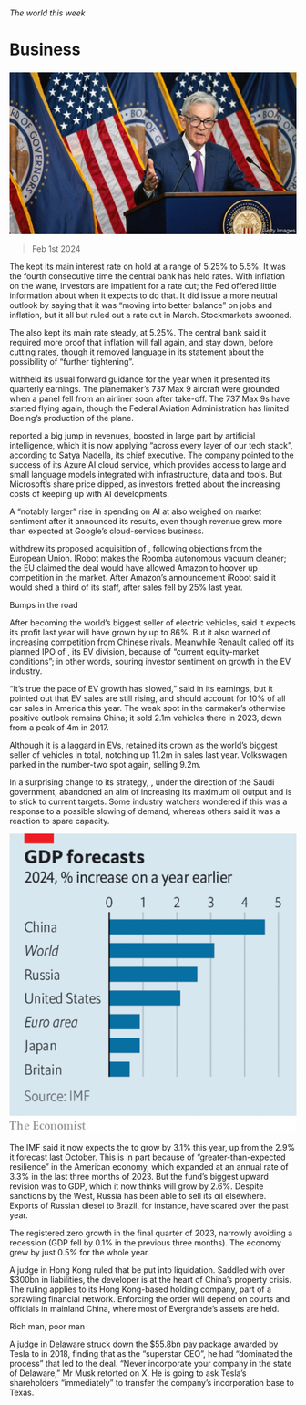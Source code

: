 ###### The world this week

# Business 

#####  

![image](images/20240203_WWP501.jpg) 

> Feb 1st 2024 

The  kept its main interest rate on hold at a range of 5.25% to 5.5%. It was the fourth consecutive time the central bank has held rates. With inflation on the wane, investors are impatient for a rate cut; the Fed offered little information about when it expects to do that. It did issue a more neutral outlook by saying that it was “moving into better balance” on jobs and inflation, but it all but ruled out a rate cut in March. Stockmarkets swooned. 

The  also kept its main rate steady, at 5.25%. The central bank said it required more proof that inflation will fall again, and stay down, before cutting rates, though it removed language in its statement about the possibility of “further tightening”. 

 withheld its usual forward guidance for the year when it presented its quarterly earnings. The planemaker’s 737 Max 9 aircraft were grounded when a panel fell from an airliner soon after take-off. The 737 Max 9s have started flying again, though the Federal Aviation Administration has limited Boeing’s production of the plane. 

 reported a big jump in revenues, boosted in large part by artificial intelligence, which it is now applying “across every layer of our tech stack”, according to Satya Nadella, its chief executive. The company pointed to the success of its Azure AI cloud service, which provides access to large and small language models integrated with infrastructure, data and tools. But Microsoft’s share price dipped, as investors fretted about the increasing costs of keeping up with AI developments. 

 A “notably larger” rise in spending on AI at  also weighed on market sentiment after it announced its results, even though revenue grew more than expected at Google’s cloud-services business. 

 withdrew its proposed acquisition of , following objections from the European Union. IRobot makes the Roomba autonomous vacuum cleaner; the EU claimed the deal would have allowed Amazon to hoover up competition in the market. After Amazon’s announcement iRobot said it would shed a third of its staff, after sales fell by 25% last year. 

Bumps in the road

After becoming the world’s biggest seller of electric vehicles,  said it expects its profit last year will have grown by up to 86%. But it also warned of increasing competition from Chinese rivals. Meanwhile Renault called off its planned IPO of , its EV division, because of “current equity-market conditions”; in other words, souring investor sentiment on growth in the EV industry. 

“It’s true the pace of EV growth has slowed,”  said in its earnings, but it pointed out that EV sales are still rising, and should account for 10% of all car sales in America this year. The weak spot in the carmaker’s otherwise positive outlook remains China; it sold 2.1m vehicles there in 2023, down from a peak of 4m in 2017.

Although it is a laggard in EVs,  retained its crown as the world’s biggest seller of vehicles in total, notching up 11.2m in sales last year. Volkswagen parked in the number-two spot again, selling 9.2m.

In a surprising change to its strategy, , under the direction of the Saudi government, abandoned an aim of increasing its maximum oil output and is to stick to current targets. Some industry watchers wondered if this was a response to a possible slowing of demand, whereas others said it was a reaction to spare capacity. 

![image](images/20240203_WWC269.png) 


The IMF said it now expects the to grow by 3.1% this year, up from the 2.9% it forecast last October. This is in part because of “greater-than-expected resilience” in the American economy, which expanded at an annual rate of 3.3% in the last three months of 2023. But the fund’s biggest upward revision was to  GDP, which it now thinks will grow by 2.6%. Despite sanctions by the West, Russia has been able to sell its oil elsewhere. Exports of Russian diesel to Brazil, for instance, have soared over the past year.

The  registered zero growth in the final quarter of 2023, narrowly avoiding a recession (GDP fell by 0.1% in the previous three months). The economy grew by just 0.5% for the whole year.

A judge in Hong Kong ruled that  be put into liquidation. Saddled with over $300bn in liabilities, the developer is at the heart of China’s property crisis. The ruling applies to its Hong Kong-based holding company, part of a sprawling financial network. Enforcing the order will depend on courts and officials in mainland China, where most of Evergrande’s assets are held. 

Rich man, poor man

A judge in Delaware struck down the $55.8bn pay package awarded by Tesla to  in 2018, finding that as the “superstar CEO”, he had “dominated the process” that led to the deal. “Never incorporate your company in the state of Delaware,” Mr Musk retorted on X. He is going to ask Tesla’s shareholders “immediately” to transfer the company’s incorporation base to Texas. 

